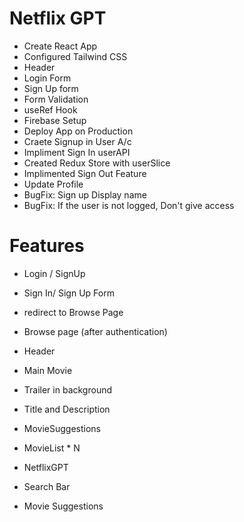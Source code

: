 #   Netflix GPT
- Create React App
- Configured Tailwind CSS
- Header
- Login Form
- Sign Up form
- Form Validation
- useRef Hook
- Firebase Setup 
- Deploy App on Production
- Craete Signup in User A/c
- Impliment Sign In userAPI
- Created Redux Store with userSlice
- Implimented Sign Out Feature
- Update Profile
- BugFix: Sign up Display name
- BugFix: If the user is not logged, Don't give access

# Features
- Login / SignUp
 - Sign In/ Sign Up Form
 - redirect to Browse Page
 
- Browse page (after authentication)
 - Header
 - Main Movie
  - Trailer in background
  - Title and Description
  - MovieSuggestions
   - MovieList * N

- NetflixGPT
 - Search Bar
 - Movie Suggestions